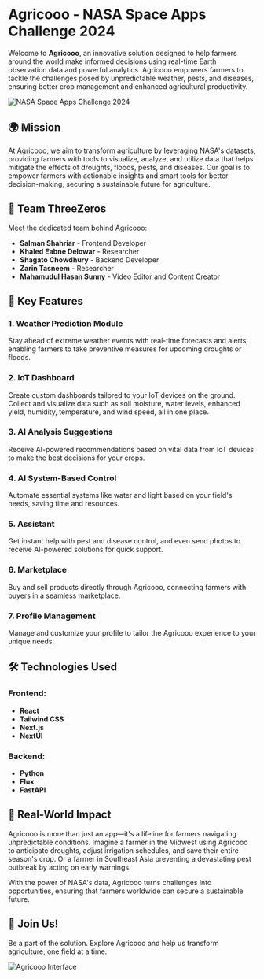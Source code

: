 # Agricooo - NASA Space Apps Challenge 2024

Welcome to **Agricooo**, an innovative solution designed to help farmers around the world make informed decisions using real-time Earth observation data and powerful analytics. Agricooo empowers farmers to tackle the challenges posed by unpredictable weather, pests, and diseases, ensuring better crop management and enhanced agricultural productivity.

![NASA Space Apps Challenge 2024](https://images-ext-1.discordapp.net/external/6Ik9oTY8PeQYvQ-gpEkUD6TNNh70qeXQEjvjOraU33k/https/assets.spaceappschallenge.org/media/original_images/Space_Apps_Default_Logo_-_2-Color_White_8Tr2YQP.png?format=webp&quality=lossless&width=400&height=142)

## 🌍 Mission

At Agricooo, we aim to transform agriculture by leveraging NASA's datasets, providing farmers with tools to visualize, analyze, and utilize data that helps mitigate the effects of droughts, floods, pests, and diseases. Our goal is to empower farmers with actionable insights and smart tools for better decision-making, securing a sustainable future for agriculture.

## 👥 Team ThreeZeros

Meet the dedicated team behind Agricooo:

- **Salman Shahriar** - Frontend Developer
- **Khaled Eabne Delowar** - Researcher
- **Shagato Chowdhury** - Backend Developer
- **Zarin Tasneem** - Researcher
- **Mahamudul Hasan Sunny** - Video Editor and Content Creator


## 🚀 Key Features

### 1. Weather Prediction Module
Stay ahead of extreme weather events with real-time forecasts and alerts, enabling farmers to take preventive measures for upcoming droughts or floods.

### 2. IoT Dashboard
Create custom dashboards tailored to your IoT devices on the ground. Collect and visualize data such as soil moisture, water levels, enhanced yield, humidity, temperature, and wind speed, all in one place.

### 3. AI Analysis Suggestions
Receive AI-powered recommendations based on vital data from IoT devices to make the best decisions for your crops.

### 4. AI System-Based Control
Automate essential systems like water and light based on your field's needs, saving time and resources.

### 5. Assistant
Get instant help with pest and disease control, and even send photos to receive AI-powered solutions for quick support.

### 6. Marketplace
Buy and sell products directly through Agricooo, connecting farmers with buyers in a seamless marketplace.

### 7. Profile Management
Manage and customize your profile to tailor the Agricooo experience to your unique needs.

## 🛠️ Technologies Used

### Frontend:
- **React**
- **Tailwind CSS**
- **Next.js**
- **NextUI**

### Backend:
- **Python**
- **Flux**
- **FastAPI**

## 🌱 Real-World Impact

Agricooo is more than just an app—it's a lifeline for farmers navigating unpredictable conditions. Imagine a farmer in the Midwest using Agricooo to anticipate droughts, adjust irrigation schedules, and save their entire season's crop. Or a farmer in Southeast Asia preventing a devastating pest outbreak by acting on early warnings.

With the power of NASA's data, Agricooo turns challenges into opportunities, ensuring that farmers worldwide can secure a sustainable future.

## 📲 Join Us!

Be a part of the solution. Explore Agricooo and help us transform agriculture, one field at a time.

![Agricooo Interface](https://media.discordapp.net/attachments/1254124662263124029/1282026789912182928/image.png?ex=66dddbfd&is=66dc8a7d&hm=48fe2681d5e3185570ea9a0fbea9124caf773fabe1b5f5bdf2c66274e974ddaf&=&format=webp&quality=lossless&width=157&height=350)
